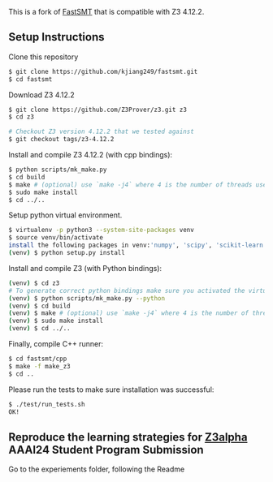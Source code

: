 This is a fork of [FastSMT](https://github.com/eth-sri/fastsmt) that is compatible with Z3 4.12.2. 

## Setup Instructions

Clone this repository

```bash
$ git clone https://github.com/kjiang249/fastsmt.git
$ cd fastsmt
```

Download Z3 4.12.2

```bash
$ git clone https://github.com/Z3Prover/z3.git z3
$ cd z3

# Checkout Z3 version 4.12.2 that we tested against
$ git checkout tags/z3-4.12.2
```

Install and compile Z3 4.12.2 (with cpp bindings):

```bash
$ python scripts/mk_make.py 
$ cd build
$ make # (optional) use `make -j4` where 4 is the number of threads used to compile Z3, will likely take couple of minutes
$ sudo make install
$ cd ../..
``` 

Setup python virtual environment.

```bash
$ virtualenv -p python3 --system-site-packages venv
$ source venv/bin/activate
install the following packages in venv:'numpy', 'scipy', 'scikit-learn', 'torch', 'matplotlib', 'tensorboardX','seaborn'
(venv) $ python setup.py install
```

Install and compile Z3 (with Python bindings):

```bash
(venv) $ cd z3
# To generate correct python bindings make sure you activated the virtual env before Z3 compilation
(venv) $ python scripts/mk_make.py --python
(venv) $ cd build
(venv) $ make # (optional) use `make -j4` where 4 is the number of threads used to compile Z3, will likely take couple of minutes
(venv) $ sudo make install
(venv) $ cd ../..
``` 

Finally, compile C++ runner: 
```bash
$ cd fastsmt/cpp
$ make -f make_z3
$ cd ..
```

Please run the tests to make sure installation was successful:

```bash
$ ./test/run_tests.sh 
OK!
```
## Reproduce the learning strategies for [Z3alpha](https://github.com/JohnLu1990/z3alpha) AAAI24 Student Program Submission 
Go to the experiements folder, following the Readme










